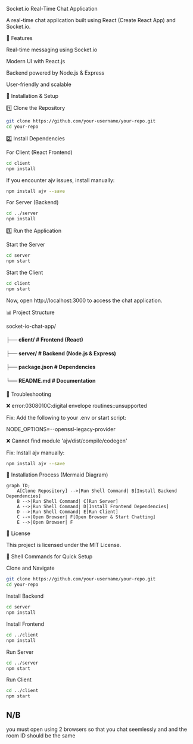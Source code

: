 Socket.io Real-Time Chat Application

A real-time chat application built using React (Create React App) and Socket.io.

📌 Features

Real-time messaging using Socket.io

Modern UI with React.js

Backend powered by Node.js & Express

User-friendly and scalable

🚀 Installation & Setup

1️⃣ Clone the Repository
```sh
git clone https://github.com/your-username/your-repo.git
cd your-repo
```
2️⃣ Install Dependencies

For Client (React Frontend)
```sh
cd client
npm install
```
If you encounter ajv issues, install manually:
```sh
npm install ajv --save
```
For Server (Backend)
```sh
cd ../server
npm install
```
3️⃣ Run the Application

Start the Server
```sh
cd server
npm start
```
Start the Client
```sh
cd client
npm start
```
Now, open http://localhost:3000 to access the chat application.

📊 Project Structure

socket-io-chat-app/
#### ├── client/       # Frontend (React)
#### ├── server/       # Backend (Node.js & Express)
#### ├── package.json  # Dependencies
#### └── README.md     # Documentation

🔧 Troubleshooting

❌ error:0308010C:digital envelope routines::unsupported

Fix: Add the following to your .env or start script:

NODE_OPTIONS=--openssl-legacy-provider

❌ Cannot find module 'ajv/dist/compile/codegen'

Fix: Install ajv manually:
```sh
npm install ajv --save
```
📌 Installation Process (Mermaid Diagram)
```mermaid
graph TD;
    A[Clone Repository] -->|Run Shell Command| B[Install Backend Dependencies]
    B -->|Run Shell Command| C[Run Server]
    A -->|Run Shell Command| D[Install Frontend Dependencies]
    D -->|Run Shell Command| E[Run Client]
    C -->|Open Browser| F[Open Browser & Start Chatting]
    E -->|Open Browser| F
```
📜 License

This project is licensed under the MIT License.

📂 Shell Commands for Quick Setup

Clone and Navigate
```sh
git clone https://github.com/your-username/your-repo.git
cd your-repo
```
Install Backend
```sh
cd server
npm install
```
Install Frontend
```sh
cd ../client
npm install
```
Run Server
```sh
cd ../server
npm start
```
Run Client
```sh
cd ../client
npm start
```

## N/B 
you must open using 2 browsers so that you chat seemlessly and and the room ID should be the same 
